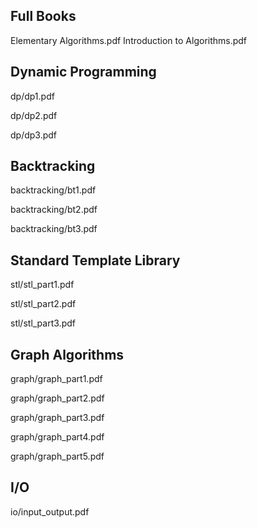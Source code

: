 Full Books
----------
Elementary Algorithms.pdf 
Introduction to Algorithms.pdf

Dynamic Programming
-------------------
dp/dp1.pdf

dp/dp2.pdf

dp/dp3.pdf

Backtracking
------------
backtracking/bt1.pdf

backtracking/bt2.pdf

backtracking/bt3.pdf

Standard Template Library
-------------------------
stl/stl_part1.pdf

stl/stl_part2.pdf

stl/stl_part3.pdf

Graph Algorithms
----------------
graph/graph_part1.pdf

graph/graph_part2.pdf

graph/graph_part3.pdf

graph/graph_part4.pdf

graph/graph_part5.pdf

I/O
---
io/input_output.pdf